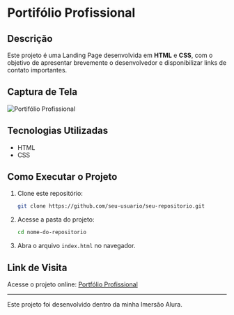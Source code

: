 # Portifólio Profissional

## Descrição

Este projeto é uma Landing Page desenvolvida em **HTML** e **CSS**, com o objetivo de apresentar brevemente o desenvolvedor e disponibilizar links de contato importantes.

## Captura de Tela
![Portifólio Profissional](./assets/printPortifólio.jpeg)



## Tecnologias Utilizadas

- HTML
- CSS

## Como Executar o Projeto

1. Clone este repositório:
   ```bash
   git clone https://github.com/seu-usuario/seu-repositorio.git
   ```
2. Acesse a pasta do projeto:
   ```bash
   cd nome-do-repositorio
   ```
3. Abra o arquivo `index.html` no navegador.

## Link de Visita

Acesse o projeto online: [Portfólio Profissional](https://portfolioprofissional.vercel.app)

---

Este projeto foi desenvolvido dentro da minha Imersão Alura.


